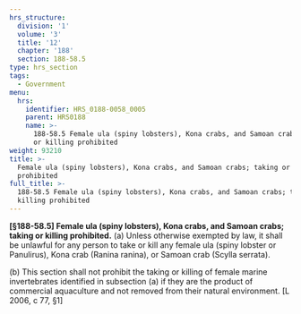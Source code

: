 ```yaml
---
hrs_structure:
  division: '1'
  volume: '3'
  title: '12'
  chapter: '188'
  section: 188-58.5
type: hrs_section
tags:
  - Government
menu:
  hrs:
    identifier: HRS_0188-0058_0005
    parent: HRS0188
    name: >-
      188-58.5 Female ula (spiny lobsters), Kona crabs, and Samoan crabs; taking
      or killing prohibited
weight: 93210
title: >-
  Female ula (spiny lobsters), Kona crabs, and Samoan crabs; taking or killing
  prohibited
full_title: >-
  188-58.5 Female ula (spiny lobsters), Kona crabs, and Samoan crabs; taking or
  killing prohibited
---
```

**[§188-58.5] Female ula (spiny lobsters), Kona crabs, and Samoan crabs; taking or killing prohibited.** (a) Unless otherwise exempted by law, it shall be unlawful for any person to take or kill any female ula (spiny lobster or Panulirus), Kona crab (Ranina ranina), or Samoan crab (Scylla serrata).

(b) This section shall not prohibit the taking or killing of female marine invertebrates identified in subsection (a) if they are the product of commercial aquaculture and not removed from their natural environment. [L 2006, c 77, §1]